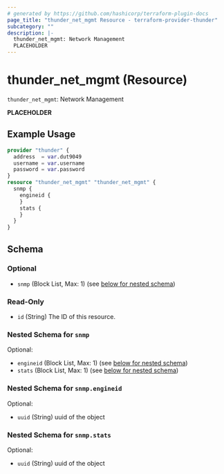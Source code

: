 ```yaml
---
# generated by https://github.com/hashicorp/terraform-plugin-docs
page_title: "thunder_net_mgmt Resource - terraform-provider-thunder"
subcategory: ""
description: |-
  thunder_net_mgmt: Network Management
  PLACEHOLDER
---
```


# thunder_net_mgmt (Resource)

`thunder_net_mgmt`: Network Management

__PLACEHOLDER__

## Example Usage

```terraform
provider "thunder" {
  address  = var.dut9049
  username = var.username
  password = var.password
}
resource "thunder_net_mgmt" "thunder_net_mgmt" {
  snmp {
    engineid {
    }
    stats {
    }
  }
}
```

<!-- schema generated by tfplugindocs -->
## Schema

### Optional

- `snmp` (Block List, Max: 1) (see [below for nested schema](#nestedblock--snmp))

### Read-Only

- `id` (String) The ID of this resource.

<a id="nestedblock--snmp"></a>
### Nested Schema for `snmp`

Optional:

- `engineid` (Block List, Max: 1) (see [below for nested schema](#nestedblock--snmp--engineid))
- `stats` (Block List, Max: 1) (see [below for nested schema](#nestedblock--snmp--stats))

<a id="nestedblock--snmp--engineid"></a>
### Nested Schema for `snmp.engineid`

Optional:

- `uuid` (String) uuid of the object


<a id="nestedblock--snmp--stats"></a>
### Nested Schema for `snmp.stats`

Optional:

- `uuid` (String) uuid of the object



